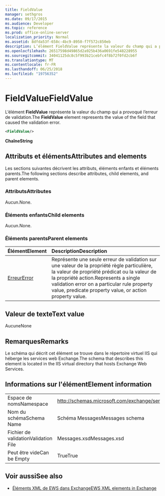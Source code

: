 ```yaml
---
title: FieldValue
manager: sethgros
ms.date: 09/17/2015
ms.audience: Developer
ms.topic: reference
ms.prod: office-online-server
localization_priority: Normal
ms.assetid: 8dfda53f-658c-4bc9-8950-f7f572c850eb
description: L’élément FieldValue représente la valeur du champ qui a provoqué l’erreur de validation.
ms.openlocfilehash: 26517598d49865d2a925b436a0691fe548228955
ms.sourcegitcommit: 34041125dc8c5f993b21cebfc4f8b72f0fd2cb6f
ms.translationtype: MT
ms.contentlocale: fr-FR
ms.lasthandoff: 06/25/2018
ms.locfileid: "19756352"
---
```

# <a name="fieldvalue"></a><span data-ttu-id="df29d-103">FieldValue</span><span class="sxs-lookup"><span data-stu-id="df29d-103">FieldValue</span></span>

<span data-ttu-id="df29d-104">L’élément **FieldValue** représente la valeur du champ qui a provoqué l’erreur de validation.</span><span class="sxs-lookup"><span data-stu-id="df29d-104">The **FieldValue** element represents the value of the field that caused the validation error.</span></span> 
  
```XML
<FieldValue/>
```

 <span data-ttu-id="df29d-105">**Chaîne**</span><span class="sxs-lookup"><span data-stu-id="df29d-105">**String**</span></span>
## <a name="attributes-and-elements"></a><span data-ttu-id="df29d-106">Attributs et éléments</span><span class="sxs-lookup"><span data-stu-id="df29d-106">Attributes and elements</span></span>

<span data-ttu-id="df29d-107">Les sections suivantes décrivent les attributs, éléments enfants et éléments parents.</span><span class="sxs-lookup"><span data-stu-id="df29d-107">The following sections describe attributes, child elements, and parent elements.</span></span>
  
### <a name="attributes"></a><span data-ttu-id="df29d-108">Attributs</span><span class="sxs-lookup"><span data-stu-id="df29d-108">Attributes</span></span>

<span data-ttu-id="df29d-109">Aucun.</span><span class="sxs-lookup"><span data-stu-id="df29d-109">None.</span></span>
  
### <a name="child-elements"></a><span data-ttu-id="df29d-110">Éléments enfants</span><span class="sxs-lookup"><span data-stu-id="df29d-110">Child elements</span></span>

<span data-ttu-id="df29d-111">Aucun.</span><span class="sxs-lookup"><span data-stu-id="df29d-111">None.</span></span>
  
### <a name="parent-elements"></a><span data-ttu-id="df29d-112">Éléments parents</span><span class="sxs-lookup"><span data-stu-id="df29d-112">Parent elements</span></span>

|<span data-ttu-id="df29d-113">**Élément**</span><span class="sxs-lookup"><span data-stu-id="df29d-113">**Element**</span></span>|<span data-ttu-id="df29d-114">**Description**</span><span class="sxs-lookup"><span data-stu-id="df29d-114">**Description**</span></span>|
|:-----|:-----|
|[<span data-ttu-id="df29d-115">Erreur</span><span class="sxs-lookup"><span data-stu-id="df29d-115">Error</span></span>](error.md) <br/> |<span data-ttu-id="df29d-116">Représente une seule erreur de validation sur une valeur de la propriété règle particulière, la valeur de propriété prédicat ou la valeur de la propriété action.</span><span class="sxs-lookup"><span data-stu-id="df29d-116">Represents a single validation error on a particular rule property value, predicate property value, or action property value.</span></span>  <br/> |
   
## <a name="text-value"></a><span data-ttu-id="df29d-117">Valeur de texte</span><span class="sxs-lookup"><span data-stu-id="df29d-117">Text value</span></span>

<span data-ttu-id="df29d-118">Aucune</span><span class="sxs-lookup"><span data-stu-id="df29d-118">None</span></span>
  
## <a name="remarks"></a><span data-ttu-id="df29d-119">Remarques</span><span class="sxs-lookup"><span data-stu-id="df29d-119">Remarks</span></span>

<span data-ttu-id="df29d-120">Le schéma qui décrit cet élément se trouve dans le répertoire virtuel IIS qui héberge les services web Exchange.</span><span class="sxs-lookup"><span data-stu-id="df29d-120">The schema that describes this element is located in the IIS virtual directory that hosts Exchange Web Services.</span></span>
  
## <a name="element-information"></a><span data-ttu-id="df29d-121">Informations sur l'élément</span><span class="sxs-lookup"><span data-stu-id="df29d-121">Element information</span></span>

|||
|:-----|:-----|
|<span data-ttu-id="df29d-122">Espace de noms</span><span class="sxs-lookup"><span data-stu-id="df29d-122">Namespace</span></span>  <br/> |http://schemas.microsoft.com/exchange/services/2006/messages  <br/> |
|<span data-ttu-id="df29d-123">Nom du schéma</span><span class="sxs-lookup"><span data-stu-id="df29d-123">Schema Name</span></span>  <br/> |<span data-ttu-id="df29d-124">Schéma Messages</span><span class="sxs-lookup"><span data-stu-id="df29d-124">Messages schema</span></span>  <br/> |
|<span data-ttu-id="df29d-125">Fichier de validation</span><span class="sxs-lookup"><span data-stu-id="df29d-125">Validation File</span></span>  <br/> |<span data-ttu-id="df29d-126">Messages.xsd</span><span class="sxs-lookup"><span data-stu-id="df29d-126">Messages.xsd</span></span>  <br/> |
|<span data-ttu-id="df29d-127">Peut être vide</span><span class="sxs-lookup"><span data-stu-id="df29d-127">Can be Empty</span></span>  <br/> |<span data-ttu-id="df29d-128">True</span><span class="sxs-lookup"><span data-stu-id="df29d-128">True</span></span>  <br/> |
   
## <a name="see-also"></a><span data-ttu-id="df29d-129">Voir aussi</span><span class="sxs-lookup"><span data-stu-id="df29d-129">See also</span></span>



- [<span data-ttu-id="df29d-130">Éléments XML de EWS dans Exchange</span><span class="sxs-lookup"><span data-stu-id="df29d-130">EWS XML elements in Exchange</span></span>](ews-xml-elements-in-exchange.md)


